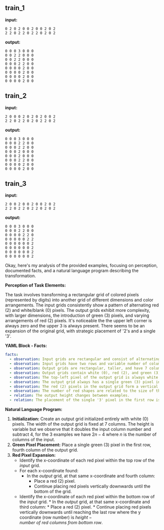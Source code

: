 
## train_1

**input:**
```
0 2 0 2 0 0 2 0 0 2 0 2
2 2 0 2 2 0 2 2 0 2 0 2
```


**output:**
```
0 0 0 3 0 0 0
0 0 2 2 0 0 0
0 0 2 2 0 0 0
0 0 0 2 2 0 0
0 0 0 0 2 0 0
0 0 0 0 2 0 0
0 0 0 0 2 0 0
0 0 0 0 2 0 0
```


## train_2

**input:**
```
2 0 0 0 2 0 2 0 2 0 0 2
2 2 0 2 2 0 2 0 2 2 0 2
```


**output:**
```
0 0 0 3 0 0 0
0 0 0 2 2 0 0
0 0 0 2 2 0 0
0 0 0 2 0 0 0
0 0 0 2 0 0 0
0 0 0 2 2 0 0
0 0 0 0 2 0 0
0 0 0 0 2 0 0
```


## train_3

**input:**
```
2 0 0 2 0 0 2 0 0 2 0 2
2 2 0 2 2 0 2 2 0 2 0 2
```


**output:**
```
0 0 0 3 0 0 0
0 0 0 2 2 0 0
0 0 0 0 2 2 0
0 0 0 0 0 2 2
0 0 0 0 0 0 2
0 0 0 0 0 0 2
0 0 0 0 0 0 2
0 0 0 0 0 0 2
```

Okay, here's my analysis of the provided examples, focusing on perception, documented facts, and a natural language program describing the transformation.

**Perception of Task Elements:**

The task involves transforming a rectangular grid of colored pixels (represented by digits) into another grid of different dimensions and color arrangements. The input grids consistently show a pattern of alternating red (2) and white/blank (0) pixels. The output grids exhibit more complexity, with larger dimensions, the introduction of green (3) pixels, and varying arrangements of red (2) pixels. It's noticeable the the upper left corner is always zero and the upper 3 is always present. There seems to be an expansion of the original grid, with strategic placement of '2's and a single '3'.

**YAML Block - Facts:**


```yaml
facts:
  - observation: Input grids are rectangular and consist of alternating red (2) and white (0) pixels.
  - observation: Input grids have two rows and variable number of columns.
  - observation: Output grids are rectangular, taller, and have 7 columns.
  - observation: Output grids contain white (0), red (2), and green (3) pixels.
  - observation: The top-left pixel of the output grid is always white (0).
  - observation: The output grid always has a single green (3) pixel in the top row, fourth position.
  - observation: The red (2) pixels in the output grid form a vertical pattern, expanding downwards from positions that align with some red pixels in the input.
  - observation: The number of red shapes are related to the size of the input.
  - relation: The output height changes between examples.
  - relation: The placement of the single '3' pixel in the first row is consistent.
```


**Natural Language Program:**

1.  **Initialization:** Create an output grid initialized entirely with white (0) pixels. The width of the output grid is fixed at 7 columns. The height is variable but we observe that it doubles the input column number and subtract 4, for the 3 examples we have $2n - 4$ where $n$ is the number of columns of the input.
2.  **Green Pixel Placement:** Place a single green (3) pixel in the first row, fourth column of the output grid.
3.  **Red Pixel Expansion:**
    *   Identify the x-coordinate of each red pixel within the top row of the *input* grid.
    *   For each x-coordinate found:
        *   In the *output* grid, at that same x-coordinate and fourth column:
            *   Place a red (2) pixel.
            *   Continue placing red pixels vertically downwards until the bottom of the grid.
    *   Identify the x-coordinate of each red pixel within the bottom row of the *input* grid.
            *   In the *output* grid, at that same x-coordinate and third column:
            *   Place a red (2) pixel.
            *   Continue placing red pixels vertically downwards until reaching the last row where the y coordinate (row number) is $height - number\ of\ red\ columns\ from\ bottom\ row$.


